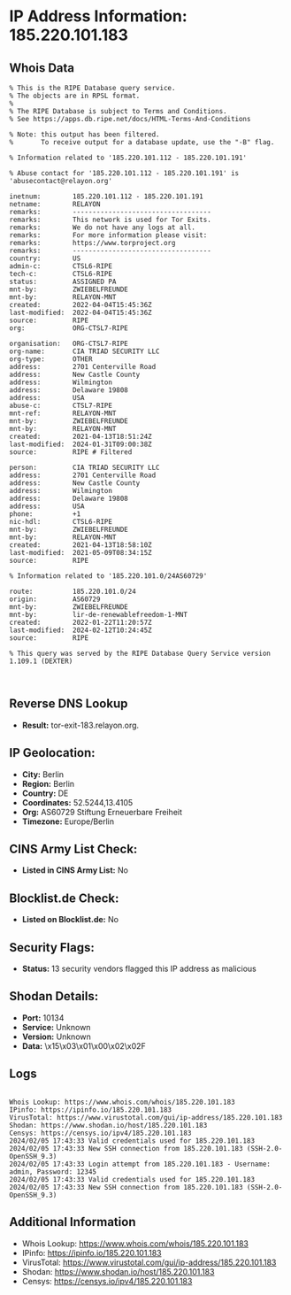 # IP Address Information: 185.220.101.183

## Whois Data
```
% This is the RIPE Database query service.
% The objects are in RPSL format.
%
% The RIPE Database is subject to Terms and Conditions.
% See https://apps.db.ripe.net/docs/HTML-Terms-And-Conditions

% Note: this output has been filtered.
%       To receive output for a database update, use the "-B" flag.

% Information related to '185.220.101.112 - 185.220.101.191'

% Abuse contact for '185.220.101.112 - 185.220.101.191' is 'abusecontact@relayon.org'

inetnum:        185.220.101.112 - 185.220.101.191
netname:        RELAYON
remarks:        -----------------------------------
remarks:        This network is used for Tor Exits.
remarks:        We do not have any logs at all.
remarks:        For more information please visit:
remarks:        https://www.torproject.org
remarks:        -----------------------------------
country:        US
admin-c:        CTSL6-RIPE
tech-c:         CTSL6-RIPE
status:         ASSIGNED PA
mnt-by:         ZWIEBELFREUNDE
mnt-by:         RELAYON-MNT
created:        2022-04-04T15:45:36Z
last-modified:  2022-04-04T15:45:36Z
source:         RIPE
org:            ORG-CTSL7-RIPE

organisation:   ORG-CTSL7-RIPE
org-name:       CIA TRIAD SECURITY LLC
org-type:       OTHER
address:        2701 Centerville Road
address:        New Castle County
address:        Wilmington
address:        Delaware 19808
address:        USA
abuse-c:        CTSL7-RIPE
mnt-ref:        RELAYON-MNT
mnt-by:         ZWIEBELFREUNDE
mnt-by:         RELAYON-MNT
created:        2021-04-13T18:51:24Z
last-modified:  2024-01-31T09:00:38Z
source:         RIPE # Filtered

person:         CIA TRIAD SECURITY LLC
address:        2701 Centerville Road
address:        New Castle County
address:        Wilmington
address:        Delaware 19808
address:        USA
phone:          +1
nic-hdl:        CTSL6-RIPE
mnt-by:         ZWIEBELFREUNDE
mnt-by:         RELAYON-MNT
created:        2021-04-13T18:58:10Z
last-modified:  2021-05-09T08:34:15Z
source:         RIPE

% Information related to '185.220.101.0/24AS60729'

route:          185.220.101.0/24
origin:         AS60729
mnt-by:         ZWIEBELFREUNDE
mnt-by:         lir-de-renewablefreedom-1-MNT
created:        2022-01-22T11:20:57Z
last-modified:  2024-02-12T10:24:45Z
source:         RIPE

% This query was served by the RIPE Database Query Service version 1.109.1 (DEXTER)



```
## Reverse DNS Lookup
- **Result:** tor-exit-183.relayon.org.

## IP Geolocation:
- **City:** Berlin
- **Region:** Berlin
- **Country:** DE
- **Coordinates:** 52.5244,13.4105
- **Org:** AS60729 Stiftung Erneuerbare Freiheit
- **Timezone:** Europe/Berlin

## CINS Army List Check:
- **Listed in CINS Army List:** 
No

## Blocklist.de Check:
- **Listed on Blocklist.de:** 
No

## Security Flags:
- **Status:** 13 security vendors flagged this IP address as malicious

## Shodan Details:
- **Port:** 10134
- **Service:** Unknown
- **Version:** Unknown
- **Data:** \x15\x03\x01\x00\x02\x02F

## Logs
```

Whois Lookup: https://www.whois.com/whois/185.220.101.183
IPinfo: https://ipinfo.io/185.220.101.183
VirusTotal: https://www.virustotal.com/gui/ip-address/185.220.101.183
Shodan: https://www.shodan.io/host/185.220.101.183
Censys: https://censys.io/ipv4/185.220.101.183
2024/02/05 17:43:33 Valid credentials used for 185.220.101.183
2024/02/05 17:43:33 New SSH connection from 185.220.101.183 (SSH-2.0-OpenSSH_9.3)
2024/02/05 17:43:33 Login attempt from 185.220.101.183 - Username: admin, Password: 12345
2024/02/05 17:43:33 Valid credentials used for 185.220.101.183
2024/02/05 17:43:33 New SSH connection from 185.220.101.183 (SSH-2.0-OpenSSH_9.3)

```
## Additional Information
- Whois Lookup: https://www.whois.com/whois/185.220.101.183
- IPinfo: https://ipinfo.io/185.220.101.183
- VirusTotal: https://www.virustotal.com/gui/ip-address/185.220.101.183
- Shodan: https://www.shodan.io/host/185.220.101.183
- Censys: https://censys.io/ipv4/185.220.101.183


